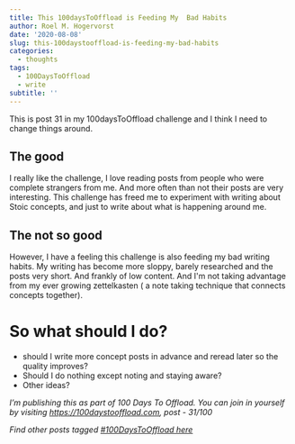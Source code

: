 ```yaml
---
title: This 100daysToOffload is Feeding My  Bad Habits
author: Roel M. Hogervorst
date: '2020-08-08'
slug: this-100daystooffload-is-feeding-my-bad-habits
categories:
  - thoughts
tags:
  - 100DaysToOffload
  - write
subtitle: ''
---
```


This is post 31 in my 100daysToOffload challenge and I think I need to change
things around. 

## The good 
I really like the challenge, I love reading posts from people
who were complete strangers from me. And more often than not their posts are
very interesting. This challenge has freed me to experiment with writing about
Stoic concepts, and just to write about what is happening around me. 

## The not so good
However, I have a feeling this challenge is also feeding my bad
writing habits. 
My writing has become more sloppy, barely researched and the posts very short.
And frankly of low content. And I'm not taking advantage from my ever growing
zettelkasten ( a note taking technique that connects concepts together). 


# So what should I do? 

- should I write more concept posts in advance and reread later so the quality
improves? 
- Should I do nothing except noting and staying aware?
- Other ideas?


*I’m publishing this as part of 100 Days To Offload. You can join in yourself by visiting https://100daystooffload.com, post - 31/100*

*Find other posts tagged  [#100DaysToOffload here](https://notes.rmhogervorst.nl/tags/100DaysToOffload/)*
